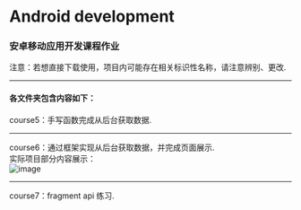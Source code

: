 # Android development
### 安卓移动应用开发课程作业
注意：若想直接下载使用，项目内可能存在相关标识性名称，请注意辨别、更改.
***
#### 各文件夹包含内容如下：

course5：手写函数完成从后台获取数据.  
***
course6：通过框架实现从后台获取数据，并完成页面展示.  
实际项目部分内容展示：  
![image](https://github.com/xiaokangkang35/Android_practice/blob/master/image/course6.jpg)  
***
course7：fragment api 练习.
